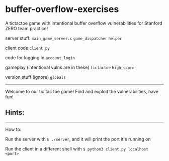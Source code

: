 # buffer-overflow-exercises

A tictactoe game with intentional buffer overflow vulnerabilities for Stanford ZERO team practice!

server stuff:
`main_game_server.c`
`game_dispatcher`
`helper`

client code `client.py` 

code for logging in `account_login` 

gameplay (intentional vulns are in these)
`tictactoe`
`high_score` 

version stuff (ignore) `globals`

-----------------
Welcome to our tic tac toe game! Find and exploit the vulnerabilities, have fun! 

Hints:
- 


-----------------
How to:

Run the server with `$ ./server`, and it will print the port it's running on

Run the client in a different shell with `$ python3 client.py localhost <port>`
